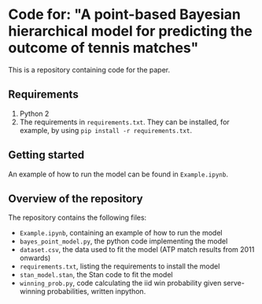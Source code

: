 # Code for: "A point-based Bayesian hierarchical model for predicting the outcome of tennis matches"

This is a repository containing code for the paper. 

## Requirements

1. Python 2
2. The requirements in `requirements.txt`. They can be installed, for example,
   by using `pip install -r requirements.txt`.

## Getting started

An example of how to run the model can be found in `Example.ipynb`.

## Overview of the repository

The repository contains the following files:

* `Example.ipynb`, containing an example of how to run the model
* `bayes_point_model.py`, the python code implementing the model
* `dataset.csv`, the data used to fit the model (ATP match results from 2011
  onwards)
* `requirements.txt`, listing the requirements to install the model
* `stan_model.stan`, the Stan code to fit the model
* `winning_prob.py`, code calculating the iid win probability given
  serve-winning probabilities, written inpython.
